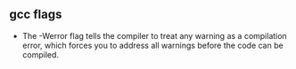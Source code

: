 
## gcc flags

- The -Werror flag 
tells the compiler to treat any warning as a compilation error, which forces you to address all warnings before the code can be compiled.